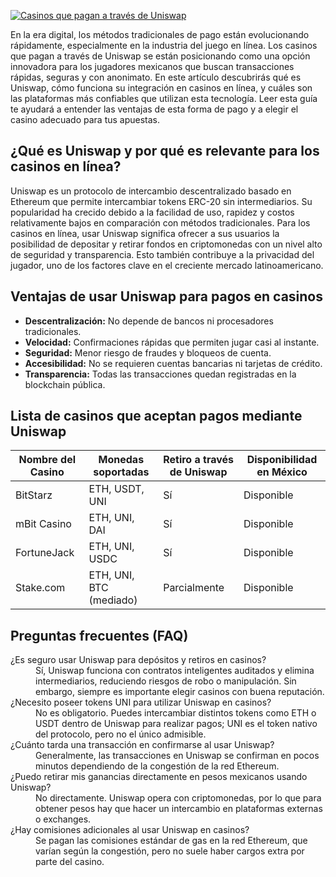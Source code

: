 [![Casinos que pagan a través de Uniswap](https://123-caf.pages.dev/gitsignup.png)](https://vrmoo.ru/Bt82HjjY)

<p>En la era digital, los métodos tradicionales de pago están evolucionando rápidamente, especialmente en la industria del juego en línea. Los casinos que pagan a través de Uniswap se están posicionando como una opción innovadora para los jugadores mexicanos que buscan transacciones rápidas, seguras y con anonimato. En este artículo descubrirás qué es Uniswap, cómo funciona su integración en casinos en línea, y cuáles son las plataformas más confiables que utilizan esta tecnología. Leer esta guía te ayudará a entender las ventajas de esta forma de pago y a elegir el casino adecuado para tus apuestas.</p>  <h2>¿Qué es Uniswap y por qué es relevante para los casinos en línea?</h2> <p>Uniswap es un protocolo de intercambio descentralizado basado en Ethereum que permite intercambiar tokens ERC-20 sin intermediarios. Su popularidad ha crecido debido a la facilidad de uso, rapidez y costos relativamente bajos en comparación con métodos tradicionales. Para los casinos en línea, usar Uniswap significa ofrecer a sus usuarios la posibilidad de depositar y retirar fondos en criptomonedas con un nivel alto de seguridad y transparencia. Esto también contribuye a la privacidad del jugador, uno de los factores clave en el creciente mercado latinoamericano.</p>  <h2>Ventajas de usar Uniswap para pagos en casinos</h2> <ul> <li><strong>Descentralización:</strong> No depende de bancos ni procesadores tradicionales.</li> <li><strong>Velocidad:</strong> Confirmaciones rápidas que permiten jugar casi al instante.</li> <li><strong>Seguridad:</strong> Menor riesgo de fraudes y bloqueos de cuenta.</li> <li><strong>Accesibilidad:</strong> No se requieren cuentas bancarias ni tarjetas de crédito.</li> <li><strong>Transparencia:</strong> Todas las transacciones quedan registradas en la blockchain pública.</li> </ul>  <h2>Lista de casinos que aceptan pagos mediante Uniswap</h2> <table>   <thead>     <tr>       <th>Nombre del Casino</th>       <th>Monedas soportadas</th>       <th>Retiro a través de Uniswap</th>       <th>Disponibilidad en México</th>     </tr>   </thead>   <tbody>     <tr>       <td>BitStarz</td>       <td>ETH, USDT, UNI</td>       <td>Sí</td>       <td>Disponible</td>     </tr>     <tr>       <td>mBit Casino</td>       <td>ETH, UNI, DAI</td>       <td>Sí</td>       <td>Disponible</td>     </tr>     <tr>       <td>FortuneJack</td>       <td>ETH, UNI, USDC</td>       <td>Sí</td>       <td>Disponible</td>     </tr>     <tr>       <td>Stake.com</td>       <td>ETH, UNI, BTC (mediado)</td>       <td>Parcialmente</td>       <td>Disponible</td>     </tr>   </tbody> </table>  <h2>Preguntas frecuentes (FAQ)</h2> <dl>   <dt>¿Es seguro usar Uniswap para depósitos y retiros en casinos?</dt>   <dd>Sí, Uniswap funciona con contratos inteligentes auditados y elimina intermediarios, reduciendo riesgos de robo o manipulación. Sin embargo, siempre es importante elegir casinos con buena reputación.</dd>    <dt>¿Necesito poseer tokens UNI para utilizar Uniswap en casinos?</dt>   <dd>No es obligatorio. Puedes intercambiar distintos tokens como ETH o USDT dentro de Uniswap para realizar pagos; UNI es el token nativo del protocolo, pero no el único admisible.</dd>    <dt>¿Cuánto tarda una transacción en confirmarse al usar Uniswap?</dt>   <dd>Generalmente, las transacciones en Uniswap se confirman en pocos minutos dependiendo de la congestión de la red Ethereum.</dd>    <dt>¿Puedo retirar mis ganancias directamente en pesos mexicanos usando Uniswap?</dt>   <dd>No directamente. Uniswap opera con criptomonedas, por lo que para obtener pesos hay que hacer un intercambio en plataformas externas o exchanges.</dd>    <dt>¿Hay comisiones adicionales al usar Uniswap en casinos?</dt>   <dd>Se pagan las comisiones estándar de gas en la red Ethereum, que varían según la congestión, pero no suele haber cargos extra por parte del casino.</dd> </dl>